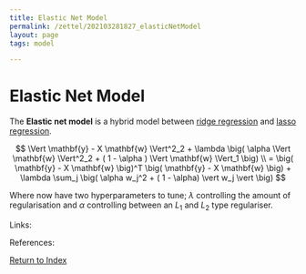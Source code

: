 ```yaml
---
title: Elastic Net Model
permalink: /zettel/202103281827_elasticNetModel
layout: page
tags: model

---
```

# Elastic Net Model

The **Elastic net model** is a hybrid model between [ridge regression](202103281806_ridgeRegression) and [lasso regression](202103281817_lassoRegression). 

$$
\Vert \mathbf{y} - X \mathbf{w} \Vert^2_2 + \lambda \big( \alpha \Vert \mathbf{w} \Vert^2_2 + ( 1 - \alpha ) \Vert \mathbf{w} \Vert_1 \big) \\
= \big( \mathbf{y} - X \mathbf{w} \big)^T \big( \mathbf{y} - X \mathbf{w} \big) + \lambda \sum_j \big( \alpha w_j^2 + ( 1 - \alpha) \vert w_j \vert \big)
$$

Where now have two hyperparameters to tune; $\lambda$ controlling the amount of regularisation and $\alpha$ controlling between 
an $L_1$ and $L_2$ type regulariser.

Links: 

References: 

[Return to Index](index)
